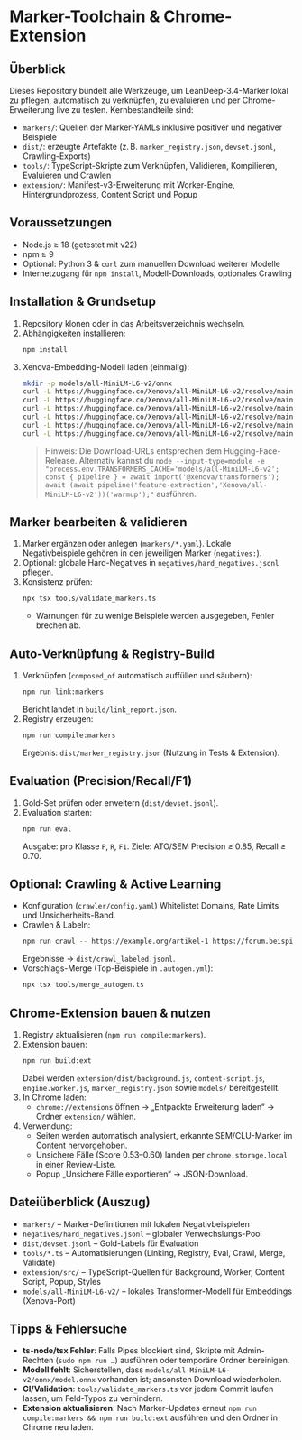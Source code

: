 # Marker-Toolchain & Chrome-Extension

## Überblick
Dieses Repository bündelt alle Werkzeuge, um LeanDeep-3.4-Marker lokal zu pflegen, automatisch zu verknüpfen, zu evaluieren und per Chrome-Erweiterung live zu testen. Kernbestandteile sind:
- `markers/`: Quellen der Marker-YAMLs inklusive positiver und negativer Beispiele
- `dist/`: erzeugte Artefakte (z. B. `marker_registry.json`, `devset.jsonl`, Crawling-Exports)
- `tools/`: TypeScript-Skripte zum Verknüpfen, Validieren, Kompilieren, Evaluieren und Crawlen
- `extension/`: Manifest-v3-Erweiterung mit Worker-Engine, Hintergrundprozess, Content Script und Popup

## Voraussetzungen
- Node.js ≥ 18 (getestet mit v22)
- npm ≥ 9
- Optional: Python 3 & `curl` zum manuellen Download weiterer Modelle
- Internetzugang für `npm install`, Modell-Downloads, optionales Crawling

## Installation & Grundsetup
1. Repository klonen oder in das Arbeitsverzeichnis wechseln.
2. Abhängigkeiten installieren:
   ```bash
   npm install
   ```
3. Xenova-Embedding-Modell laden (einmalig):
   ```bash
   mkdir -p models/all-MiniLM-L6-v2/onnx
   curl -L https://huggingface.co/Xenova/all-MiniLM-L6-v2/resolve/main/config.json -o models/all-MiniLM-L6-v2/config.json
   curl -L https://huggingface.co/Xenova/all-MiniLM-L6-v2/resolve/main/tokenizer.json -o models/all-MiniLM-L6-v2/tokenizer.json
   curl -L https://huggingface.co/Xenova/all-MiniLM-L6-v2/resolve/main/tokenizer_config.json -o models/all-MiniLM-L6-v2/tokenizer_config.json
   curl -L https://huggingface.co/Xenova/all-MiniLM-L6-v2/resolve/main/special_tokens_map.json -o models/all-MiniLM-L6-v2/special_tokens_map.json
   curl -L https://huggingface.co/Xenova/all-MiniLM-L6-v2/resolve/main/vocab.txt -o models/all-MiniLM-L6-v2/vocab.txt
   curl -L https://huggingface.co/Xenova/all-MiniLM-L6-v2/resolve/main/onnx/model.onnx -o models/all-MiniLM-L6-v2/onnx/model.onnx
   ```
   > Hinweis: Die Download-URLs entsprechen dem Hugging-Face-Release. Alternativ kannst du `node --input-type=module -e "process.env.TRANSFORMERS_CACHE='models/all-MiniLM-L6-v2'; const { pipeline } = await import('@xenova/transformers'); await (await pipeline('feature-extraction','Xenova/all-MiniLM-L6-v2'))('warmup');"` ausführen.

## Marker bearbeiten & validieren
1. Marker ergänzen oder anlegen (`markers/*.yaml`). Lokale Negativbeispiele gehören in den jeweiligen Marker (`negatives:`).
2. Optional: globale Hard-Negatives in `negatives/hard_negatives.jsonl` pflegen.
3. Konsistenz prüfen:
   ```bash
   npx tsx tools/validate_markers.ts
   ```
   - Warnungen für zu wenige Beispiele werden ausgegeben, Fehler brechen ab.

## Auto-Verknüpfung & Registry-Build
1. Verknüpfen (`composed_of` automatisch auffüllen und säubern):
   ```bash
   npm run link:markers
   ```
   Bericht landet in `build/link_report.json`.
2. Registry erzeugen:
   ```bash
   npm run compile:markers
   ```
   Ergebnis: `dist/marker_registry.json` (Nutzung in Tests & Extension).

## Evaluation (Precision/Recall/F1)
1. Gold-Set prüfen oder erweitern (`dist/devset.jsonl`).
2. Evaluation starten:
   ```bash
   npm run eval
   ```
   Ausgabe: pro Klasse `P`, `R`, `F1`. Ziele: ATO/SEM Precision ≥ 0.85, Recall ≥ 0.70.

## Optional: Crawling & Active Learning
- Konfiguration (`crawler/config.yaml`) Whitelistet Domains, Rate Limits und Unsicherheits-Band.
- Crawlen & Labeln:
  ```bash
  npm run crawl -- https://example.org/artikel-1 https://forum.beispiel.de/thread
  ```
  Ergebnisse → `dist/crawl_labeled.jsonl`.
- Vorschlags-Merge (Top-Beispiele in `.autogen.yml`):
  ```bash
  npx tsx tools/merge_autogen.ts
  ```

## Chrome-Extension bauen & nutzen
1. Registry aktualisieren (`npm run compile:markers`).
2. Extension bauen:
   ```bash
   npm run build:ext
   ```
   Dabei werden `extension/dist/background.js`, `content-script.js`, `engine.worker.js`, `marker_registry.json` sowie `models/` bereitgestellt.
3. In Chrome laden:
   - `chrome://extensions` öffnen → „Entpackte Erweiterung laden“ → Ordner `extension/` wählen.
4. Verwendung:
   - Seiten werden automatisch analysiert, erkannte SEM/CLU-Marker im Content hervorgehoben.
   - Unsichere Fälle (Score 0.53–0.60) landen per `chrome.storage.local` in einer Review-Liste.
   - Popup „Unsichere Fälle exportieren“ → JSON-Download.

## Dateiüberblick (Auszug)
- `markers/` – Marker-Definitionen mit lokalen Negativbeispielen
- `negatives/hard_negatives.jsonl` – globaler Verwechslungs-Pool
- `dist/devset.jsonl` – Gold-Labels für Evaluation
- `tools/*.ts` – Automatisierungen (Linking, Registry, Eval, Crawl, Merge, Validate)
- `extension/src/` – TypeScript-Quellen für Background, Worker, Content Script, Popup, Styles
- `models/all-MiniLM-L6-v2/` – lokales Transformer-Modell für Embeddings (Xenova-Port)

## Tipps & Fehlersuche
- **ts-node/tsx Fehler**: Falls Pipes blockiert sind, Skripte mit Admin-Rechten (`sudo npm run …`) ausführen oder temporäre Ordner bereinigen.
- **Modell fehlt**: Sicherstellen, dass `models/all-MiniLM-L6-v2/onnx/model.onnx` vorhanden ist; ansonsten Download wiederholen.
- **CI/Validation**: `tools/validate_markers.ts` vor jedem Commit laufen lassen, um Feld-Typos zu verhindern.
- **Extension aktualisieren**: Nach Marker-Updates erneut `npm run compile:markers && npm run build:ext` ausführen und den Ordner in Chrome neu laden.
